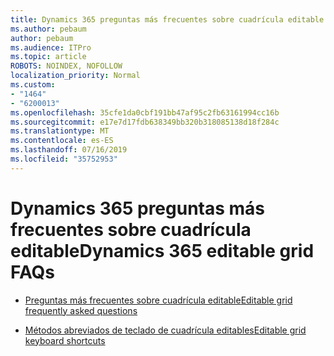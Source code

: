 ```yaml
---
title: Dynamics 365 preguntas más frecuentes sobre cuadrícula editable
ms.author: pebaum
author: pebaum
ms.audience: ITPro
ms.topic: article
ROBOTS: NOINDEX, NOFOLLOW
localization_priority: Normal
ms.custom:
- "1464"
- "6200013"
ms.openlocfilehash: 35cfe1da0cbf191bb47af95c2fb63161994cc16b
ms.sourcegitcommit: e17e7d17fdb638349bb320b318085138d18f284c
ms.translationtype: MT
ms.contentlocale: es-ES
ms.lasthandoff: 07/16/2019
ms.locfileid: "35752953"
---
```

# <a name="dynamics-365-editable-grid-faqs"></a><span data-ttu-id="a6d9c-102">Dynamics 365 preguntas más frecuentes sobre cuadrícula editable</span><span class="sxs-lookup"><span data-stu-id="a6d9c-102">Dynamics 365 editable grid FAQs</span></span>

* [<span data-ttu-id="a6d9c-103">Preguntas más frecuentes sobre cuadrícula editable</span><span class="sxs-lookup"><span data-stu-id="a6d9c-103">Editable grid frequently asked questions</span></span>](https://docs.microsoft.com/dynamics365/customer-engagement/customize/make-grids-lists-editable-custom-control#frequently-asked-questions-faqs)

* [<span data-ttu-id="a6d9c-104">Métodos abreviados de teclado de cuadrícula editables</span><span class="sxs-lookup"><span data-stu-id="a6d9c-104">Editable grid keyboard shortcuts</span></span>](https://docs.microsoft.com/dynamics365/customer-engagement/basics/keyboard-shortcuts#editable-grids-views)
